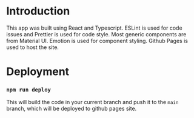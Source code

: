 # Introduction

This app was built using React and Typescript.
ESLint is used for code issues and Prettier is used for code style.
Most generic components are from Material UI.
Emotion is used for component styling.
Github Pages is used to host the site.

# Deployment

### `npm run deploy`

This will build the code in your current branch and push it to the `main` branch, which
will be deployed to github pages site.

